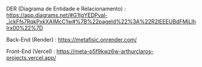 DER (Diagrama de Entidade e Relacionamento) : 
https://app.diagrams.net/#G1tgYEDPval-_ickFfs7RqkPxkXAIMcC1w#%7B%22pageId%22%3A%22R2lEEEUBdFMjLlhIrx00%22%7D

Back-End (Render) :
https://metafisic.onrender.com/

Front-End (Vercel) :
https://meta-p5f9kwz6w-arthurclaros-projects.vercel.app/
